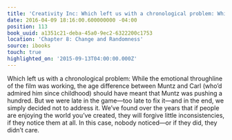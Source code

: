 ```yaml
---
title: 'Creativity Inc: Which left us with a chronological problem: While the emotio…'
date: 2016-04-09 18:16:00.600000000 -04:00
position: 113
book_uuid: a1351c21-deba-45a0-9ec2-6322200c1753
location: 'Chapter 8: Change and Randomness'
source: ibooks
touch: true
highlighted_on: '2015-09-13T04:00:00.000Z'
---
```


Which left us with a chronological problem: While the emotional throughline of the film was working, the age difference between Muntz and Carl (who’d admired him since childhood) should have meant that Muntz was pushing a hundred. But we were late in the game—too late to fix it—and in the end, we simply decided not to address it. We’ve found over the years that if people are enjoying the world you’ve created, they will forgive little inconsistencies, if they notice them at all. In this case, nobody noticed—or if they did, they didn’t care.